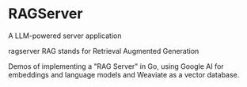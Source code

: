 # RAGServer

A LLM-powered server application

ragserver
RAG stands for Retrieval Augmented Generation

Demos of implementing a "RAG Server" in Go, using Google AI for embeddings and language models and Weaviate as a vector database.
